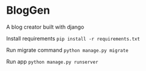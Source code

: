 # BlogGen
A blog creator built with django

Install requirements
`pip install -r requirements.txt`

Run migrate command
`python manage.py migrate`

Run app
`python manage.py runserver`
